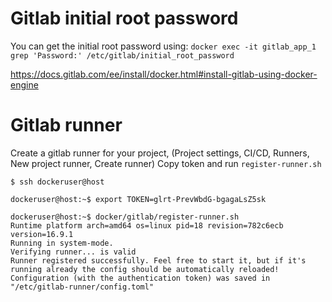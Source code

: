 # Gitlab initial root password

You can get the initial root password using: `docker exec -it gitlab_app_1 grep 'Password:' /etc/gitlab/initial_root_password`

https://docs.gitlab.com/ee/install/docker.html#install-gitlab-using-docker-engine

# Gitlab runner

Create a gitlab runner for your project, (Project settings, CI/CD, Runners, New project runner, Create runner)
Copy token and run `register-runner.sh`

```
$ ssh dockeruser@host

dockeruser@host:~$ export TOKEN=glrt-PrevWbdG-bgagaLsZ5sk

dockeruser@host:~$ docker/gitlab/register-runner.sh 
Runtime platform arch=amd64 os=linux pid=18 revision=782c6ecb version=16.9.1
Running in system-mode.
Verifying runner... is valid
Runner registered successfully. Feel free to start it, but if it's running already the config should be automatically reloaded!
Configuration (with the authentication token) was saved in "/etc/gitlab-runner/config.toml" 
```


